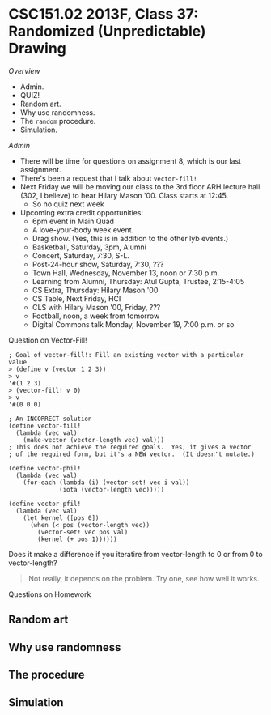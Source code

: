 CSC151.02 2013F, Class 37: Randomized (Unpredictable) Drawing
=============================================================

_Overview_

* Admin.
* QUIZ!
* Random art.
* Why use randomness.
* The `random` procedure.
* Simulation.

_Admin_

* There will be time for questions on assignment 8, which is our last
  assignment.
* There's been a request that I talk about `vector-fill!`
* Next Friday we will be moving our class to the 3rd floor ARH lecture
  hall (302, I believe) to hear Hilary Mason '00.  Class starts at 12:45.
    * So no quiz next week
* Upcoming extra credit opportunities:
    * 6pm event in Main Quad
    * A love-your-body week event.
    * Drag show.  (Yes, this is in addition to the other lyb events.)
    * Basketball, Saturday, 3pm, Alumni
    * Concert, Saturday, 7:30, S-L.
    * Post-24-hour show, Saturday, 7:30, ???
    * Town Hall, Wednesday, November 13, noon or 7:30 p.m.
    * Learning from Alumni, Thursday: Atul Gupta, Trustee, 2:15-4:05
    * CS Extra, Thursday: Hilary Mason '00
    * CS Table, Next Friday, HCI
    * CLS with Hilary Mason '00, Friday, ???
    * Football, noon, a week from tomorrow
    * Digital Commons talk Monday, November 19, 7:00 p.m. or so

Question on Vector-Fill!

    ; Goal of vector-fill!: Fill an existing vector with a particular value
    > (define v (vector 1 2 3))
    > v
    '#(1 2 3)
    > (vector-fill! v 0)
    > v
    '#(0 0 0)

    ; An INCORRECT solution
    (define vector-fill!
      (lambda (vec val)
        (make-vector (vector-length vec) val)))
    ; This does not achieve the required goals.  Yes, it gives a vector
    ; of the required form, but it's a NEW vector.  (It doesn't mutate.)

    (define vector-phil!
      (lambda (vec val)
        (for-each (lambda (i) (vector-set! vec i val))
                  (iota (vector-length vec)))))
    
    (define vector-pfil!
      (lambda (vec val)
        (let kernel ([pos 0])
          (when (< pos (vector-length vec))
            (vector-set! vec pos val)
            (kernel (+ pos 1))))))

Does it make a difference if you iteratire from vector-length to 0 or from 0
to vector-length?  

> Not really, it depends on the problem.  Try one, see how well it works.    

Questions on Homework

Random art
----------

Why use randomness
------------------

The  procedure
--------------

Simulation
----------

